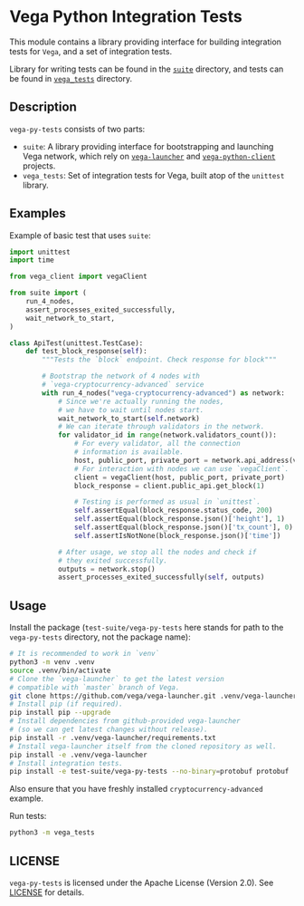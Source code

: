 # Vega Python Integration Tests

This module contains a library providing interface for building
integration tests for `Vega`, and a set of integration tests.

Library for writing tests can be found in the [`suite`](suite) directory,
and tests can be found in [`vega_tests`](vega_tests) directory.

## Description

`vega-py-tests` consists of two parts:

- `suite`: A library providing interface for bootstrapping and launching
  Vega network, which rely on [`vega-launcher`] and
  [`vega-python-client`] projects.
- `vega_tests`: Set of integration tests for Vega, built atop of the
  `unittest` library.

## Examples

Example of basic test that uses `suite`:

```python
import unittest
import time

from vega_client import vegaClient

from suite import (
    run_4_nodes,
    assert_processes_exited_successfully,
    wait_network_to_start,
)

class ApiTest(unittest.TestCase):
    def test_block_response(self):
        """Tests the `block` endpoint. Check response for block"""

        # Bootstrap the network of 4 nodes with
        # `vega-cryptocurrency-advanced` service
        with run_4_nodes("vega-cryptocurrency-advanced") as network:
            # Since we're actually running the nodes,
            # we have to wait until nodes start.
            wait_network_to_start(self.network)
            # We can iterate through validators in the network.
            for validator_id in range(network.validators_count()):
                # For every validator, all the connection
                # information is available.
                host, public_port, private_port = network.api_address(validator_id)
                # For interaction with nodes we can use `vegaClient`.
                client = vegaClient(host, public_port, private_port)
                block_response = client.public_api.get_block(1)

                # Testing is performed as usual in `unittest`.
                self.assertEqual(block_response.status_code, 200)
                self.assertEqual(block_response.json()['height'], 1)
                self.assertEqual(block_response.json()['tx_count'], 0)
                self.assertIsNotNone(block_response.json()['time'])

            # After usage, we stop all the nodes and check if
            # they exited successfully.
            outputs = network.stop()
            assert_processes_exited_successfully(self, outputs)
```

## Usage

Install the package (`test-suite/vega-py-tests` here stands for path
to the `vega-py-tests` directory, not the package name):

```sh
# It is recommended to work in `venv`
python3 -m venv .venv
source .venv/bin/activate
# Clone the `vega-launcher` to get the latest version
# compatible with `master` branch of Vega.
git clone https://github.com/vega/vega-launcher.git .venv/vega-launcher
# Install pip (if required).
pip install pip --upgrade
# Install dependencies from github-provided vega-launcher
# (so we can get latest changes without release).
pip install -r .venv/vega-launcher/requirements.txt
# Install vega-launcher itself from the cloned repository as well.
pip install -e .venv/vega-launcher
# Install integration tests.
pip install -e test-suite/vega-py-tests --no-binary=protobuf protobuf
```

Also ensure that you have freshly installed `cryptocurrency-advanced` example.

Run tests:

```sh
python3 -m vega_tests
```

## LICENSE

`vega-py-tests` is licensed under the Apache License (Version 2.0).
See [LICENSE] for details.

[LICENSE]: https://github.com/vega/vega/blob/master/LICENSE
[`vega-launcher`]: https://github.com/vega/vega-launcher
[`vega-python-client`]: https://github.com/vega/vega-python-client

